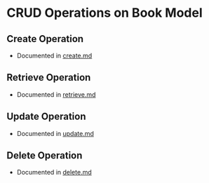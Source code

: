# CRUD Operations on Book Model

## Create Operation
- Documented in [create.md](create.md)

## Retrieve Operation
- Documented in [retrieve.md](retrieve.md)

## Update Operation
- Documented in [update.md](update.md)

## Delete Operation
- Documented in [delete.md](delete.md)
